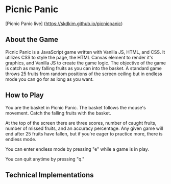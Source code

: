# Picnic Panic

[Picnic Panic live] (https://skdkim.github.io/picnicpanic)

## About the Game
Picnic Panic is a JavaScript game written with Vanilla JS, HTML, and CSS. It utilizes CSS to style the page, the HTML Canvas element to render it's graphics, and Vanilla JS to create the game logic. 
The objective of the game is catch as many falling fruits as you can into the basket. A standard game throws 25 fruits from random positions of the screen ceiling but in endless mode you can go for as long as you want.

## How to Play
You are the basket in Picnic Panic. The basket follows the mouse's movement. Catch the falling fruits with the basket.

At the top of the screen there are three scores, number of caught fruits, number of missed fruits, and an accuracy percentage.
Any given game will end after 25 fruits have fallen, but if you're eager to practice more, there is endless mode. 

You can enter endless mode by pressing "e" while a game is in play.

You can quit anytime by pressing "q."

## Technical Implementations

